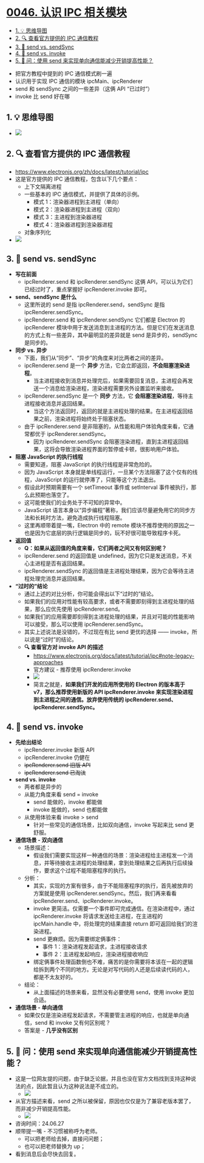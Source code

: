# [0046. 认识 IPC 相关模块](https://github.com/Tdahuyou/TNotes.electron/tree/main/notes/0046.%20%E8%AE%A4%E8%AF%86%20IPC%20%E7%9B%B8%E5%85%B3%E6%A8%A1%E5%9D%97)

<!-- region:toc -->

- [1. 💡 思维导图](#1--思维导图)
- [2. 🔍 查看官方提供的 IPC 通信教程](#2--查看官方提供的-ipc-通信教程)
- [3. 📒 send vs. sendSync](#3--send-vs-sendsync)
- [4. 📒 send vs. invoke](#4--send-vs-invoke)
- [5. 🤔 问：使用 send 来实现单向通信能减少开销提高性能？](#5--问使用-send-来实现单向通信能减少开销提高性能)

<!-- endregion:toc -->
- 把官方教程中提到的 IPC 通信模式刷一遍
- 认识用于实现 IPC 通信的模块 ipcMain、ipcRenderer
- send 和 sendSync 之间的一些差异（这俩 API “已过时”）
- invoke 比 send 好在哪

## 1. 💡 思维导图

- ![](assets/2024-10-05-22-33-26.png)

## 2. 🔍 查看官方提供的 IPC 通信教程

- https://www.electronjs.org/zh/docs/latest/tutorial/ipc
- 这是官方提供的 IPC 通信教程，包含以下几个要点：
  - 上下文隔离进程
  - 一些基本的 IPC 通信模式，并提供了具体的示例。
    - 模式 1：渲染器进程到主进程（单向）
    - 模式 2：渲染器进程到主进程（双向）
    - 模式 3：主进程到渲染器进程
    - 模式 4：渲染器进程到渲染器进程
  - 对象序列化
- ![](assets/2024-10-05-22-35-18.png)

## 3. 📒 send vs. sendSync

- **写在前面**
  - ipcRenderer.send 和 ipcRenderer.sendSync 这俩 API，可以认为它们已经过时了，重点掌握好 ipcRenderer.invoke 即可。
- **send、sendSync 是什么**
  - 这里所说的 send 是指 ipcRenderer.send，sendSync 是指 ipcRenderer.sendSync。
  - ipcRenderer.send 和 ipcRenderer.sendSync 它们都是 Electron 的 ipcRenderer 模块中用于发送消息到主进程的方法。但是它们在发送消息的方式上有一些差异，其中最明显的差异就是 send 是异步的，sendSync 是同步的。
- **同步 vs. 异步**
  - 下面，我们从“同步”、“异步”的角度来对比两者之间的差异。
  - ipcRenderer.send 是一个 **异步** 方法，它会立即返回，**不会阻塞渲染进程**。
    - 当主进程接收到消息并处理完后，如果需要回复消息，主进程会再发送一个消息给渲染进程，渲染进程需要另外设置监听来接收。
  - ipcRenderer.sendSync 是一个 **同步** 方法，它 **会阻塞渲染进程**，等待主进程接收消息并返回结果。
    - 当这个方法返回时，返回的就是主进程处理的结果。在主进程返回结果之前，渲染进程将始终处于阻塞状态。
  - 由于 ipcRenderer.send 是非阻塞的，从性能和用户体验角度来看，它通常都优于 ipcRenderer.sendSync。
    - 因为 ipcRenderer.sendSync 会阻塞渲染进程，直到主进程返回结果，这将会导致渲染进程界面的暂停或卡顿，很影响用户体验。
- **阻塞 JavaScript 的执行线程**
  - 需要知道，阻塞 JavaScript 的执行线程是非常危险的。
  - 因为 JavaScript 本身就是单线程运行，一旦某个方法阻塞了这个仅有的线程，JavaScript 的运行就停滞了，只能等这个方法退出。
  - 假设此时预期需要有一个 setTimeout 事件或 setInterval 事件被执行，那么此预期也落空了。
  - 这可能使我们的业务处于不可知的异常中。
  - JavaScript 语言本身以“异步编程”著称，我们应该尽量避免用它的同步方法和长耗时方法，避免造成执行线程阻塞。
  - 这里再顺带着提一嘴，Electron 中的 remote 模块不推荐使用的原因之一也是因为它底层的执行逻辑是同步的，玩不好很可能导致程序卡死。
- **返回值**
  - **Q：如果从返回值的角度来看，它们两者之间又有何区别呢？**
  - ipcRenderer.send 的返回值是 undefined，因为它只是发送消息，不关心主进程是否有返回结果。
  - ipcRenderer.sendSync 的返回值是主进程处理结果，因为它会等待主进程处理完消息并返回结果。
- **“过时的”结论**
  - 通过上述的对比分析，你可能会得出以下“过时的”结论。
  - 如果我们的应用对性能有较高要求，或者不需要即刻得到主进程处理的结果，那么应优先使用 ipcRenderer.send。
  - 如果我们的应用需要即刻得到主进程处理的结果，并且对可能的性能影响可以接受，那么可以使用 ipcRenderer.sendSync。
  - 其实上述说法是没错的，不过现在有比 send 更优的选择 —— invoke，所以说是“过时”的结论。
  - **🔍 查看官方对 invoke API 的描述**
    - https://www.electronjs.org/docs/latest/tutorial/ipc#note-legacy-approaches
    - 官方建议 - 推荐使用 ipcRenderer.invoke
    - ![](assets/2024-10-05-22-39-45.png)
    - 简言之就是，**如果我们开发的应用所使用的 Electron 的版本高于 v7，那么推荐使用新版的 API ipcRenderer.invoke 来实现渲染进程到主进程之间的通信。放弃使用传统的 ipcRenderer.send、ipcRenderer.sendSync。**

## 4. 📒 send vs. invoke

- **先给出结论**
  - ipcRenderer.invoke 新版 API
  - ipcRenderer.invoke 仍健在
  - ~~ipcRenderer.send 旧版 API~~
  - ~~ipcRenderer.send 已淘汰~~
- **send vs. invoke**
  - 两者都是异步的
  - 从能力角度来看 send = invoke
    - send 能做的，invoke 都能做
    - invoke 能做的，send 也都能做
  - 从使用体验来看 invoke > send
    - 针对一些常见的通信场景，比如双向通信，invoke 写起来比 send 更舒服。
- **通信场景 - 双向通信**
  - 场景描述：
    - 假设我们需要实现这样一种通信的场景：渲染进程给主进程发一个消息，并等待接收主进程的处理结果，拿到处理结果之后再执行后续操作，要求这个过程不能阻塞程序的执行。
  - 分析：
    - 其实，实现的方案有很多，由于不能阻塞程序的执行，首先被放弃的方案就是使用 ipcRenderer.sendSync。然后，我们再来看看 ipcRenderer.send、ipcRenderer.invoke。
    - invoke 更简洁。仅需要一个事件即可完成通信。在渲染进程中，通过 ipcRenderer.invoke 将请求发送给主进程，在主进程的 ipcMain.handle 中，将处理完的结果直接 return 即可返回给我们的渲染进程。
    - send 更麻烦。因为需要绑定俩事件：
      - 事件 1：渲染进程发起请求，主进程接收请求
      - 事件 2：主进程发起响应，渲染进程接收响应
    - 绑定俩事件处理函数倒也不难，痛苦的是你需要将本该在一起的逻辑给拆到两个不同的地方。无论是对写代码的人还是后续读代码的人，都是不太友好的。
  - 结论：
    - 从上面描述的场景来看，显然没有必要使用 send，使用 invoke 更加合适。
- **通信场景 - 单向通信**
  - 如果仅仅是渲染进程发起请求，不需要管主进程的响应，也就是单向通信，send 和 invoke 又有何区别呢？
  - 答案是 - **几乎没有区别**

## 5. 🤔 问：使用 send 来实现单向通信能减少开销提高性能？

- 这是一位网友提的问题，由于缺乏论据，并且也没在官方文档找到支持这种说法的点，因此暂且认为这种说法是不成立的。
  - ![](assets/2024-10-05-22-42-58.png)
- 从官方描述来看，send 之所以被保留，原因也仅仅是为了兼容老版本罢了，而非减少开销提高性能。
  - ![](assets/2024-10-05-22-46-44.png)
- 咨询时间：24.06.27
- 顺带提一嘴 - 不习惯被称呼为老师。
  - 可以把老师给去掉，直接问问题；
  - 也可以把老师替换为 up；
- 看到消息后会尽快去回复。
